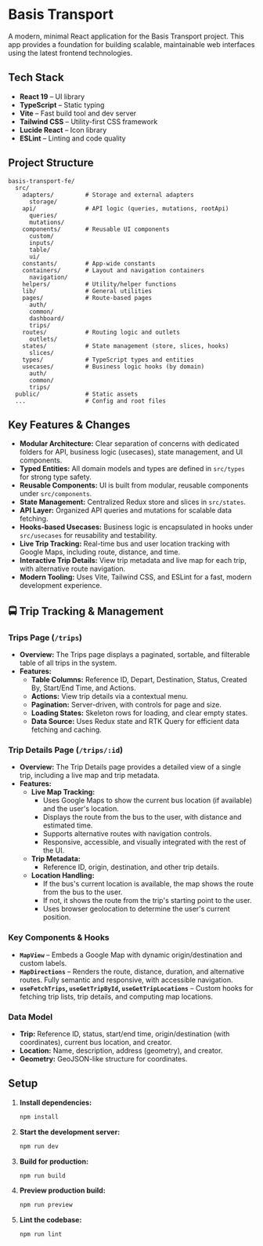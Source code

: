 # Basis Transport

A modern, minimal React application for the Basis Transport project. This app provides a foundation for building scalable, maintainable web interfaces using the latest frontend technologies.

## Tech Stack
- **React 19** – UI library
- **TypeScript** – Static typing
- **Vite** – Fast build tool and dev server
- **Tailwind CSS** – Utility-first CSS framework
- **Lucide React** – Icon library
- **ESLint** – Linting and code quality

## Project Structure

```
basis-transport-fe/
  src/
    adapters/         # Storage and external adapters
      storage/
    api/              # API logic (queries, mutations, rootApi)
      queries/
      mutations/
    components/       # Reusable UI components
      custom/
      inputs/
      table/
      ui/
    constants/        # App-wide constants
    containers/       # Layout and navigation containers
      navigation/
    helpers/          # Utility/helper functions
    lib/              # General utilities
    pages/            # Route-based pages
      auth/
      common/
      dashboard/
      trips/
    routes/           # Routing logic and outlets
      outlets/
    states/           # State management (store, slices, hooks)
      slices/
    types/            # TypeScript types and entities
    usecases/         # Business logic hooks (by domain)
      auth/
      common/
      trips/
  public/             # Static assets
  ...                 # Config and root files
```

## Key Features & Changes
- **Modular Architecture:** Clear separation of concerns with dedicated folders for API, business logic (usecases), state management, and UI components.
- **Typed Entities:** All domain models and types are defined in `src/types` for strong type safety.
- **Reusable Components:** UI is built from modular, reusable components under `src/components`.
- **State Management:** Centralized Redux store and slices in `src/states`.
- **API Layer:** Organized API queries and mutations for scalable data fetching.
- **Hooks-based Usecases:** Business logic is encapsulated in hooks under `src/usecases` for reusability and testability.
- **Live Trip Tracking:** Real-time bus and user location tracking with Google Maps, including route, distance, and time.
- **Interactive Trip Details:** View trip metadata and live map for each trip, with alternative route navigation.
- **Modern Tooling:** Uses Vite, Tailwind CSS, and ESLint for a fast, modern development experience.

## 🚍 Trip Tracking & Management

### Trips Page (`/trips`)
- **Overview:**  The Trips page displays a paginated, sortable, and filterable table of all trips in the system.
- **Features:**
  - **Table Columns:** Reference ID, Depart, Destination, Status, Created By, Start/End Time, and Actions.
  - **Actions:** View trip details via a contextual menu.
  - **Pagination:** Server-driven, with controls for page and size.
  - **Loading States:** Skeleton rows for loading, and clear empty states.
  - **Data Source:** Uses Redux state and RTK Query for efficient data fetching and caching.

### Trip Details Page (`/trips/:id`)
- **Overview:**  The Trip Details page provides a detailed view of a single trip, including a live map and trip metadata.
- **Features:**
  - **Live Map Tracking:**
    - Uses Google Maps to show the current bus location (if available) and the user's location.
    - Displays the route from the bus to the user, with distance and estimated time.
    - Supports alternative routes with navigation controls.
    - Responsive, accessible, and visually integrated with the rest of the UI.
  - **Trip Metadata:**
    - Reference ID, origin, destination, and other trip details.
  - **Location Handling:**
    - If the bus's current location is available, the map shows the route from the bus to the user.
    - If not, it shows the route from the trip's starting point to the user.
    - Uses browser geolocation to determine the user's current position.

### Key Components & Hooks
- **`MapView`**  – Embeds a Google Map with dynamic origin/destination and custom labels.
- **`MapDirections`**  – Renders the route, distance, duration, and alternative routes. Fully semantic and responsive, with accessible navigation.
- **`useFetchTrips`, `useGetTripById`, `useGetTripLocations`**  – Custom hooks for fetching trip lists, trip details, and computing map locations.

### Data Model
- **Trip:**  Reference ID, status, start/end time, origin/destination (with coordinates), current bus location, and creator.
- **Location:**  Name, description, address (geometry), and creator.
- **Geometry:**  GeoJSON-like structure for coordinates.

## Setup

1. **Install dependencies:**
   ```bash
   npm install
   ```
2. **Start the development server:**
   ```bash
   npm run dev
   ```
3. **Build for production:**
   ```bash
   npm run build
   ```
4. **Preview production build:**
   ```bash
   npm run preview
   ```
5. **Lint the codebase:**
   ```bash
   npm run lint
   ```